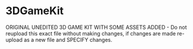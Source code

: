# 3DGameKit
ORIGINAL UNEDITED 3D GAME KIT WITH SOME ASSETS ADDED - Do not reupload this exact file without making changes, if changes are made re-upload as a new file and SPECIFY changes.
